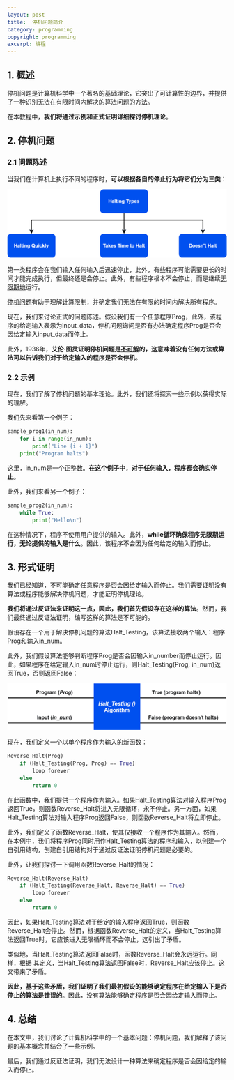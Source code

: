 ```yaml
---
layout: post
title:  停机问题简介
category: programming
copyright: programming
excerpt: 编程
---
```


## 1. 概述

停机问题是计算机科学中一个著名的基础理论，它突出了可计算性的边界，并提供了一种识别无法在有限时间内解决的算法问题的方法。

在本教程中，**我们将通过示例和正式证明详细探讨停机理论**。

## 2. 停机问题

### 2.1 问题陈述

当我们在计算机上执行不同的程序时，**可以根据各自的停止行为将它们分为三类**：

![](/assets/images/2025/programming/haltingproblem01.png)

第一类程序会在我们输入任何输入后迅速停止，此外，有些程序可能需要更长的时间才能完成执行，但最终还是会停止。此外，有些程序根本不会停止，而是继续[无限期地](https://en.wikipedia.org/wiki/Infinity)运行。

[停机问题](https://en.wikipedia.org/wiki/Halting_problem)有助于理解[计算](https://en.wikipedia.org/wiki/Computation)限制，并确定我们无法在有限的时间内解决所有程序。

现在，我们来讨论正式的问题陈述。假设我们有一个任意程序Prog，此外，该程序的给定输入表示为input_data，停机问题询问是否有办法确定程序Prog是否会因给定输入input_data而停止。

此外，1936年，**艾伦·图灵证明停机问题是[不可解](https://en.wikipedia.org/wiki/Solvable)的，这意味着没有任何方法或算法可以告诉我们对于给定输入的程序是否会停机**。

### 2.2 示例

现在，我们了解了停机问题的基本理论。此外，我们还将探索一些示例以获得实际的理解。

我们先来看第一个例子：

```python
sample_prog1(in_num):
    for i in range(in_num):
        print("Line {i + 1}")
    print("Program halts")
```

这里，in_num是一个正整数。**在这个例子中，对于任何输入，程序都会确实停止**。

此外，我们来看另一个例子：

```python
sample_prog2(in_num):
    while True: 
        print("Hello\n")
```

在这种情况下，程序不使用用户提供的输入。此外，**while循环确保程序无限期运行，无论提供的输入是什么**。因此，该程序不会因为任何给定的输入而停止。

## 3. 形式证明

我们已经知道，不可能确定任意程序是否会因给定输入而停止。我们需要证明没有算法或程序能够解决停机问题，才能证明停机理论。

**我们将通过反证法来证明这一点，因此，我们首先假设存在这样的算法**。然而，我们最终通过反证法证明，编写这样的算法是不可能的。

假设存在一个用于解决停机问题的算法Halt_Testing，该算法接收两个输入：程序Prog和输入in_num。

此外，我们假设算法能够判断程序Prog是否会因输入in_number而停止运行。因此，如果程序在给定输入in_num时停止运行，则Halt_Testing(Prog, in_num)返回True，否则返回False：

![](/assets/images/2025/programming/haltingproblem02.png)

现在，我们定义一个以单个程序作为输入的新函数：

```python
Reverse_Halt(Prog)
    if (Halt_Testing(Prog, Prog) == True)
        loop forever
    else
        return 0
```

在此函数中，我们提供一个程序作为输入。如果Halt_Testing算法对输入程序Prog返回True，则函数Reverse_Halt将进入无限循环，永不停止。另一方面，如果Halt_Testing算法对输入程序Prog返回False，则函数Reverse_Halt将立即停止。

此外，我们定义了函数Reverse_Halt，使其仅接收一个程序作为其输入。然而，在本例中，我们将程序Prog同时用作Halt_Testing算法的程序和输入，以创建一个自引用结构，创建自引用结构对于通过反证法证明停机问题是必要的。

此外，让我们探讨一下调用函数Reverse_Halt的情况：

```python
Reverse_Halt(Reverse_Halt) 
    if (Halt_Testing(Reverse_Halt, Reverse_Halt) == True) 
        loop forever 
    else 
        return 0
```

因此，如果Halt_Testing算法对于给定的输入程序返回True，则函数Reverse_Halt会停止。然而，根据函数Reverse_Halt的定义，当Halt_Testing算法返回True时，它应该进入无限循环而不会停止，这引出了矛盾。

类似地，当Halt_Testing算法返回False时，函数Reverse_Halt会永远运行。同样，根据 其定义，当Halt_Testing算法返回False时，Reverse_Halt应该停止。这又带来了矛盾。

**因此，基于这些矛盾，我们证明了我们最初假设的能够确定程序在给定输入下是否停止的算法是错误的**。因此，没有算法能够确定程序是否会因给定输入而停止。

## 4. 总结

在本文中，我们讨论了计算机科学中的一个基本问题：停机问题，我们解释了该问题的基本概念并结合了一些示例。

最后，我们通过反证法证明，我们无法设计一种算法来确定程序是否会因给定的输入而停止。